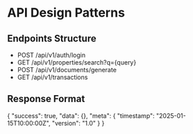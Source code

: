 # API Design Patterns

## Endpoints Structure
- POST   /api/v1/auth/login
- GET    /api/v1/properties/search?q={query}
- POST   /api/v1/documents/generate
- GET    /api/v1/transactions

## Response Format
{
  "success": true,
  "data": {},
  "meta": {
    "timestamp": "2025-01-15T10:00:00Z",
    "version": "1.0"
  }
}
